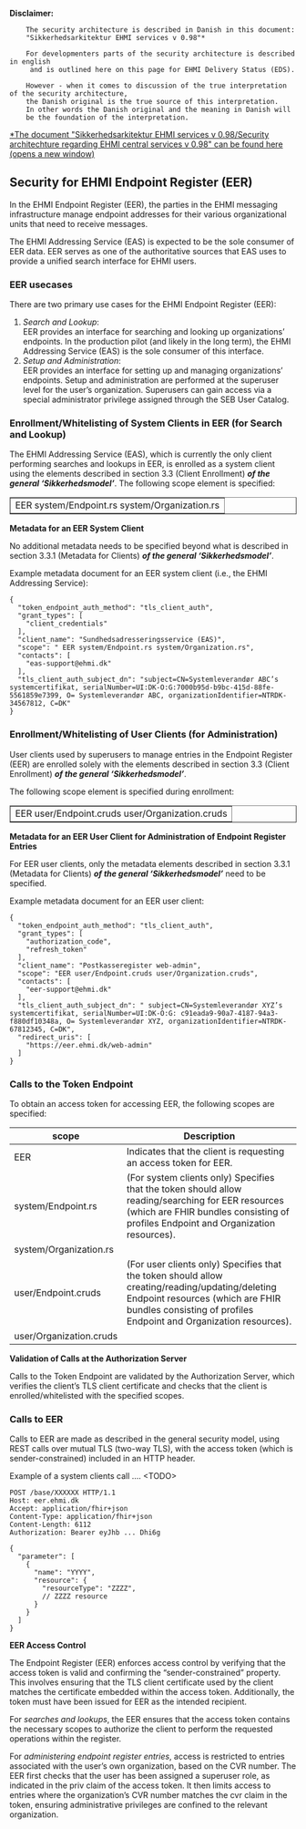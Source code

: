**Disclaimer:**

        The security architecture is described in Danish in this document: 
        "Sikkerhedsarkitektur EHMI services v 0.98"*

        For developmenters parts of the security architecture is described in english
         and is outlined here on this page for EHMI Delivery Status (EDS). 

        However - when it comes to discussion of the true interpretation of the security architecture, 
        the Danish original is the true source of this interpretation. 
        In other words the Danish original and the meaning in Danish will 
        be the foundation of the interpretation.

<a href="https://medcomdk.github.io/ehmi/assets/documents/security/media/Sikkerhedsarkitektur%20EHMI%20services%20v098.pdf" target=_blank>*The document "Sikkerhedsarkitektur EHMI services v 0.98/Security architechture regarding EHMI central services v 0.98" can be found here (opens a new window)</a>

## Security for EHMI Endpoint Register (EER)

In the EHMI Endpoint Register (EER), the parties in the EHMI messaging infrastructure manage endpoint addresses for their various organizational units that need to receive messages.

The EHMI Addressing Service (EAS) is expected to be the sole consumer of EER data. EER serves as one of the authoritative sources that EAS uses to provide a unified search interface for EHMI users.

### EER usecases

There are two primary use cases for the EHMI Endpoint Register (EER):

1.  *Search and Lookup*:  
    EER provides an interface for searching and looking up organizations’ endpoints. In the production pilot (and likely in the long term), the EHMI Addressing Service (EAS) is the sole consumer of this interface.
2.  *Setup and Administration*:  
    EER provides an interface for setting up and managing organizations’ endpoints. Setup and administration are performed at the superuser level for the user’s organization. Superusers can gain access via a special administrator privilege assigned through the SEB User Catalog.

### Enrollment/Whitelisting of System Clients in EER (for Search and Lookup)

The EHMI Addressing Service (EAS), which is currently the only client performing searches and lookups in EER, is enrolled as a system client using the elements described in section 3.3 (Client Enrollment) __*of the general ‘Sikkerhedsmodel’*__. The following scope element is specified:

<table border="1">
    <tr>
        <td>EER system/Endpoint.rs system/Organization.rs</td>
    </tr>
</table>

**Metadata for an EER System Client**

No additional metadata needs to be specified beyond what is described in section 3.3.1 (Metadata for Clients) __*of the general ‘Sikkerhedsmodel’*__.

Example metadata document for an EER system client (i.e., the EHMI Addressing Service):

```
{
  "token_endpoint_auth_method": "tls_client_auth",
  "grant_types": [
    "client_credentials"
  ],
  "client_name": "Sundhedsadresseringsservice (EAS)",
  "scope": " EER system/Endpoint.rs system/Organization.rs",
  "contacts": [
    "eas-support@ehmi.dk"
  ],
  "tls_client_auth_subject_dn": "subject=CN=Systemleverandør ABC’s systemcertifikat, serialNumber=UI:DK-O:G:7000b95d-b9bc-415d-88fe-5561859e7399, O= Systemleverandør ABC, organizationIdentifier=NTRDK-34567812, C=DK"
}
```

### Enrollment/Whitelisting of User Clients (for Administration)

User clients used by superusers to manage entries in the Endpoint Register (EER) are enrolled solely with the elements described in section 3.3 (Client Enrollment) __*of the general ‘Sikkerhedsmodel’*__.

The following scope element is specified during enrollment:

<table border="1">
    <tr>
        <td>EER user/Endpoint.cruds user/Organization.cruds</td>
    </tr>
</table>

**Metadata for an EER User Client for Administration of Endpoint Register Entries**

For EER user clients, only the metadata elements described in section 3.3.1 (Metadata for Clients) __*of the general ‘Sikkerhedsmodel’*__ need to be specified.

Example metadata document for an EER user client:

```
{
  "token_endpoint_auth_method": "tls_client_auth",
  "grant_types": [
    "authorization_code",
    "refresh_token"
  ],
  "client_name": "Postkasseregister web-admin",
  "scope": "EER user/Endpoint.cruds user/Organization.cruds",
  "contacts": [
    "eer-support@ehmi.dk"
  ],
  "tls_client_auth_subject_dn": " subject=CN=Systemleverandør XYZ’s systemcertifikat, serialNumber=UI:DK-O:G: c91eada9-90a7-4187-94a3-f880df10348a, O= Systemleverandør XYZ, organizationIdentifier=NTRDK-67812345, C=DK",
  "redirect_uris": [
    "https://eer.ehmi.dk/web-admin"
  ]
}
```

### Calls to the Token Endpoint

To obtain an access token for accessing EER, the following scopes are specified:

| **scope**                | **Description**                                                                                                                                                                                          |
|--------------------------|----------------------------------------------------------------------------------------------------------------------------------------------------------------------------------------------------------|
| EER                      | Indicates that the client is requesting an access token for EER.                                                                                                                                         |
| system/Endpoint.rs       | (For system clients only) Specifies that the token should allow reading/searching for EER resources (which are FHIR bundles consisting of profiles Endpoint and Organization resources).                 |
| system/Organization.rs   |                                                                                                                                                                                                          |
| user/Endpoint.cruds      | (For user clients only) Specifies that the token should allow creating/reading/updating/deleting Endpoint resources (which are FHIR bundles consisting of profiles Endpoint and Organization resources). |
| user/Organization.cruds  |                                                                                                                                                                                                          |

**Validation of Calls at the Authorization Server**

Calls to the Token Endpoint are validated by the Authorization Server, which verifies the client’s TLS client certificate and checks that the client is enrolled/whitelisted with the specified scopes.

### Calls to EER

Calls to EER are made as described in the general security model, using REST calls over mutual TLS (two-way TLS), with the access token (which is sender-constrained) included in an HTTP header.

Example of a system clients call …. \<TODO\>

```
POST /base/XXXXXX HTTP/1.1
Host: eer.ehmi.dk
Accept: application/fhir+json
Content-Type: application/fhir+json
Content-Length: 6112
Authorization: Bearer eyJhb ... Dhi6g

{
  "parameter": [
    {
      "name": "YYYY",
      "resource": {
        "resourceType": "ZZZZ",
        // ZZZZ resource
      }
    }
  ]
}
```

**EER Access Control**

The Endpoint Register (EER) enforces access control by verifying that the access token is valid and confirming the “sender-constrained” property. This involves ensuring that the TLS client certificate used by the client matches the certificate embedded within the access token. Additionally, the token must have been issued for EER as the intended recipient.

For *searches and lookups*, the EER ensures that the access token contains the necessary scopes to authorize the client to perform the requested operations within the register.

For *administering endpoint register entries*, access is restricted to entries associated with the user’s own organization, based on the CVR number. The EER first checks that the user has been assigned a superuser role, as indicated in the priv claim of the access token. It then limits access to entries where the organization’s CVR number matches the cvr claim in the token, ensuring administrative privileges are confined to the relevant organization.